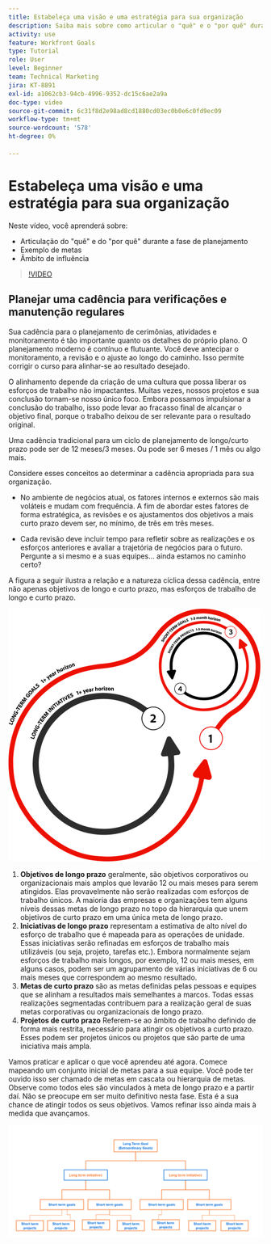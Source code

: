 ```yaml
---
title: Estabeleça uma visão e uma estratégia para sua organização
description: Saiba mais sobre como articular o "quê" e o "por quê" durante a fase de planejamento, exemplos de metas e escopo de influência.
activity: use
feature: Workfront Goals
type: Tutorial
role: User
level: Beginner
team: Technical Marketing
jira: KT-8891
exl-id: a1062cb3-94cb-4996-9352-dc15c6ae2a9a
doc-type: video
source-git-commit: 6c31f8d2e98ad8cd1880cd03ec0b0e6c0fd9ec09
workflow-type: tm+mt
source-wordcount: '578'
ht-degree: 0%

---
```


# Estabeleça uma visão e uma estratégia para sua organização

Neste vídeo, você aprenderá sobre:

* Articulação do &quot;quê&quot; e do &quot;por quê&quot; durante a fase de planejamento
* Exemplo de metas
* Âmbito de influência

>[!VIDEO](https://video.tv.adobe.com/v/335185/?quality=12&learn=on)

## Planejar uma cadência para verificações e manutenção regulares

Sua cadência para o planejamento de cerimônias, atividades e monitoramento é tão importante quanto os detalhes do próprio plano. O planejamento moderno é contínuo e flutuante. Você deve antecipar o monitoramento, a revisão e o ajuste ao longo do caminho. Isso permite corrigir o curso para alinhar-se ao resultado desejado.

O alinhamento depende da criação de uma cultura que possa liberar os esforços de trabalho não impactantes. Muitas vezes, nossos projetos e sua conclusão tornam-se nosso único foco. Embora possamos impulsionar a conclusão do trabalho, isso pode levar ao fracasso final de alcançar o objetivo final, porque o trabalho deixou de ser relevante para o resultado original.

Uma cadência tradicional para um ciclo de planejamento de longo/curto prazo pode ser de 12 meses/3 meses. Ou pode ser 6 meses / 1 mês ou algo mais.

Considere esses conceitos ao determinar a cadência apropriada para sua organização.

* No ambiente de negócios atual, os fatores internos e externos são mais voláteis e mudam com frequência. A fim de abordar estes fatores de forma estratégica, as revisões e os ajustamentos dos objetivos a mais curto prazo devem ser, no mínimo, de três em três meses.

* Cada revisão deve incluir tempo para refletir sobre as realizações e os esforços anteriores e avaliar a trajetória de negócios para o futuro. Pergunte a si mesmo e a suas equipes... ainda estamos no caminho certo?

A figura a seguir ilustra a relação e a natureza cíclica dessa cadência, entre não apenas objetivos de longo e curto prazo, mas esforços de trabalho de longo e curto prazo.

![Um gráfico de um ciclo de execução estratégica](assets/02-workfront-goals-strategic-execution-cycle.png)

1. **Objetivos de longo prazo** geralmente, são objetivos corporativos ou organizacionais mais amplos que levarão 12 ou mais meses para serem atingidos. Elas provavelmente não serão realizadas com esforços de trabalho únicos. A maioria das empresas e organizações tem alguns níveis dessas metas de longo prazo no topo da hierarquia que unem objetivos de curto prazo em uma única meta de longo prazo.
1. **Iniciativas de longo prazo** representam a estimativa de alto nível do esforço de trabalho que é mapeada para as operações de unidade. Essas iniciativas serão refinadas em esforços de trabalho mais utilizáveis (ou seja, projeto, tarefas etc.). Embora normalmente sejam esforços de trabalho mais longos, por exemplo, 12 ou mais meses, em alguns casos, podem ser um agrupamento de várias iniciativas de 6 ou mais meses que correspondem ao mesmo resultado.
1. **Metas de curto prazo** são as metas definidas pelas pessoas e equipes que se alinham a resultados mais semelhantes a marcos. Todas essas realizações segmentadas contribuem para a realização geral de suas metas corporativas ou organizacionais de longo prazo.
1. **Projetos de curto prazo** Referem-se ao âmbito de trabalho definido de forma mais restrita, necessário para atingir os objetivos a curto prazo. Esses podem ser projetos únicos ou projetos que são parte de uma iniciativa mais ampla.

<!--
Your turn graphic
-->

Vamos praticar e aplicar o que você aprendeu até agora. Comece mapeando um conjunto inicial de metas para a sua equipe. Você pode ter ouvido isso ser chamado de metas em cascata ou hierarquia de metas. Observe como todos eles são vinculados à meta de longo prazo e a partir daí. Não se preocupe em ser muito definitivo nesta fase. Esta é a sua chance de atingir todos os seus objetivos. Vamos refinar isso ainda mais à medida que avançamos.

![Um gráfico do mapeamento das metas de curto e longo prazo](assets/03-workfront-goals-goal-mapping.png)
